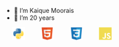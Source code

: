 - 🔭 I’m Kaique Moorais
- 🌱 I’m 20 years

<div style='display: flex; justify-content: space-around; width: 270px;'>
    <img width="30px" src="https://raw.githubusercontent.com/devicons/devicon/master/icons/python/python-original.svg">
    <img width="30px" src="https://raw.githubusercontent.com/devicons/devicon/master/icons/html5/html5-original.svg">
    <img width="30px" src="https://raw.githubusercontent.com/devicons/devicon/master/icons/css3/css3-original.svg">
    <img width="30px" src="https://raw.githubusercontent.com/devicons/devicon/master/icons/javascript/javascript-plain.svg">
</div>
